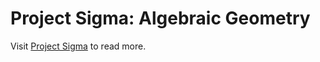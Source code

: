 # Project Sigma: Algebraic Geometry

Visit [Project Sigma](https://thesingularity.me/archives/2b4d8af0/) to read more. 